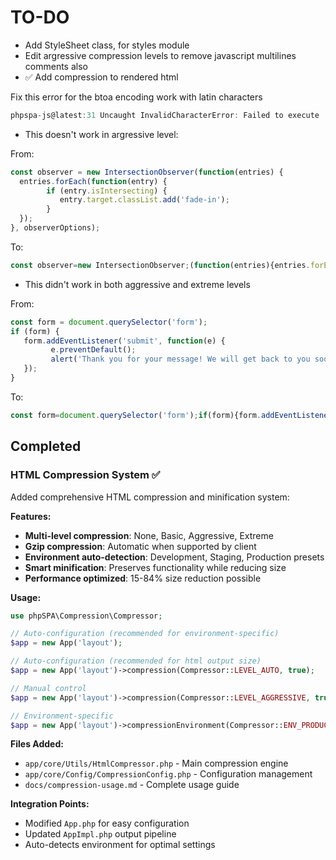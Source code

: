 # TO-DO

- Add StyleSheet class, for styles module
- Edit argressive compression levels to remove javascript multilines comments also
- ✅ Add compression to rendered html

Fix this error for the btoa encoding work with latin characters
```js
phpspa-js@latest:31 Uncaught InvalidCharacterError: Failed to execute 'btoa' on 'Window': The string to be encoded contains characters outside of the Latin1 range.
```

- This doesn't work in argressive level:

From:
```js
const observer = new IntersectionObserver(function(entries) {
  entries.forEach(function(entry) {
        if (entry.isIntersecting) {
           entry.target.classList.add('fade-in');
        }
  });
}, observerOptions);
```

To:
```js
const observer=new IntersectionObserver;(function(entries){entries.forEach;(function(en;try){if(en;try.isIntersecting){en;try.target.classList.add('fade-in')}})},observerOptions);
```

- This didn't work in both aggressive and extreme levels

From:
```js
const form = document.querySelector('form');
if (form) {
   form.addEventListener('submit', function(e) {
         e.preventDefault();
         alert('Thank you for your message! We will get back to you soon.');
   });
}
```

To:
```js
const form=document.querySelector('form');if(form){form.addEventListener('submit',function(e){e.preventDefault();alert('Thank you;for your message!We will get back to you soon.')})}
```

## Completed

### HTML Compression System ✅

Added comprehensive HTML compression and minification system:

**Features:**

- **Multi-level compression**: None, Basic, Aggressive, Extreme
- **Gzip compression**: Automatic when supported by client
- **Environment auto-detection**: Development, Staging, Production presets
- **Smart minification**: Preserves functionality while reducing size
- **Performance optimized**: 15-84% size reduction possible

**Usage:**

```php
use phpSPA\Compression\Compressor;

// Auto-configuration (recommended for environment-specific)
$app = new App('layout');

// Auto-configuration (recommended for html output size)
$app = new App('layout')->compression(Compressor::LEVEL_AUTO, true);

// Manual control
$app = new App('layout')->compression(Compressor::LEVEL_AGGRESSIVE, true);

// Environment-specific
$app = new App('layout')->compressionEnvironment(Compressor::ENV_PRODUCTION);
```

**Files Added:**

- `app/core/Utils/HtmlCompressor.php` - Main compression engine
- `app/core/Config/CompressionConfig.php` - Configuration management
- `docs/compression-usage.md` - Complete usage guide

**Integration Points:**

- Modified `App.php` for easy configuration
- Updated `AppImpl.php` output pipeline
- Auto-detects environment for optimal settings
